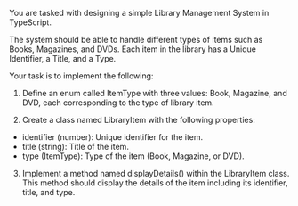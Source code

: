 You are tasked with designing a simple Library Management System in TypeScript.

The system should be able to handle different types of items such as Books, Magazines, and DVDs. Each item in the library has a Unique Identifier, a Title, and a Type.

Your task is to implement the following:

1. Define an enum called ItemType with three values: Book, Magazine, and DVD, each corresponding to the type of library item.

2. Create a class named LibraryItem with the following properties:

- identifier (number): Unique identifier for the item.
- title (string): Title of the item.
- type (ItemType): Type of the item (Book, Magazine, or DVD).

3. Implement a method named displayDetails() within the LibraryItem class. This method should display the details of the item including its identifier, title, and type.